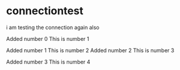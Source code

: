 # connectiontest
i am testing the connection again also

Added number 0
This is number 1


Added number 1
This is number 2
Added number 2
This is number 3

Added number 3
This is number 4
